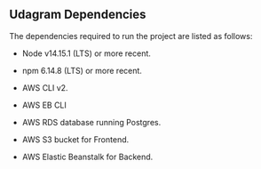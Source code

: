 ## Udagram Dependencies

The dependencies required to run the project are listed as follows:
- Node v14.15.1 (LTS) or more recent. 

- npm 6.14.8 (LTS) or more recent.

- AWS CLI v2.

- AWS EB CLI

- AWS RDS database running Postgres.

- AWS S3 bucket for Frontend.

- AWS Elastic Beanstalk for Backend.